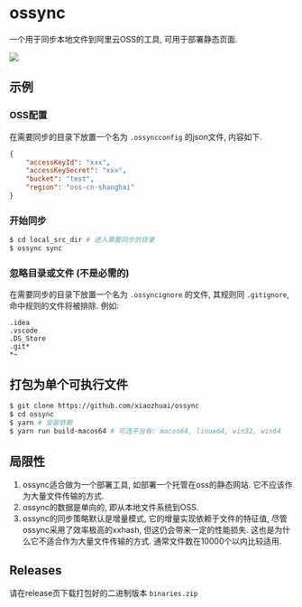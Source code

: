 # ossync

一个用于同步本地文件到阿里云OSS的工具, 可用于部署静态页面.

![](demo.gif)

## 示例

### OSS配置

在需要同步的目录下放置一个名为 `.ossyncconfig` 的json文件, 内容如下.
```json
{
    "accessKeyId": "xxx",
    "accessKeySecret": "xxx",
    "bucket": "test",
    "region": "oss-cn-shanghai"
}
```

### 开始同步

```bash
$ cd local_src_dir # 进入需要同步的目录
$ ossync sync
```

### 忽略目录或文件 (不是必需的)

在需要同步的目录下放置一个名为 `.ossyncignore` 的文件, 其规则同 `.gitignore`, 命中规则的文件将被排除.
例如:
```
.idea
.vscode
.DS_Store
.git*
*~
```

## 打包为单个可执行文件

```bash
$ git clone https://github.com/xiaozhuai/ossync
$ cd ossync
$ yarn # 安装依赖
$ yarn run build-macos64 # 可选平台有: macos64, linux64, win32, win64
```

## 局限性

1. ossync适合做为一个部署工具, 如部署一个托管在oss的静态网站. 它不应该作为大量文件传输的方式.
2. ossync的数据是单向的, 即从本地文件系统到OSS.
3. ossync的同步策略默认是增量模式, 它的增量实现依赖于文件的特征值, 尽管ossync采用了效率极高的xxhash,
但这仍会带来一定的性能损失. 这也是为什么它不适合作为大量文件传输的方式. 通常文件数在10000个以内比较适用.

## Releases

请在release页下载打包好的二进制版本 `binaries.zip`
